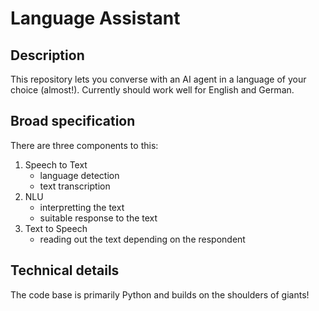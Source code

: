# Language Assistant

## Description
This repository lets you converse with an AI agent in a language of your choice (almost!). Currently should work well for English and German.

## Broad specification

There are three components to this:
1. Speech to Text
    - language detection
    - text transcription
2. NLU
    - interpretting the text
    - suitable response to the text
3. Text to Speech
    - reading out the text depending on the respondent

## Technical details

The code base is primarily Python and builds on the shoulders of giants!